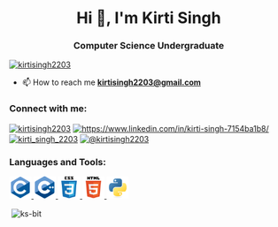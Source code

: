 <h1 align="center">Hi 👋, I'm Kirti Singh</h1>
<h3 align="center">Computer Science Undergraduate</h3>


<p align="left"> <a href="https://twitter.com/kirtisingh2203" target="blank"><img src="https://img.shields.io/twitter/follow/kirtisingh2203?logo=twitter&style=for-the-badge" alt="kirtisingh2203" /></a> </p>

- 📫 How to reach me **kirtisingh2203@gmail.com**

<h3 align="left">Connect with me:</h3>
<p align="left">
<a href="https://twitter.com/kirtisingh2203" target="blank"><img align="center" src="https://raw.githubusercontent.com/rahuldkjain/github-profile-readme-generator/master/src/images/icons/Social/twitter.svg" alt="kirtisingh2203" height="30" width="40" /></a>
<a href="https://linkedin.com/in/https://www.linkedin.com/in/kirti-singh-7154ba1b8/" target="blank"><img align="center" src="https://raw.githubusercontent.com/rahuldkjain/github-profile-readme-generator/master/src/images/icons/Social/linked-in-alt.svg" alt="https://www.linkedin.com/in/kirti-singh-7154ba1b8/" height="30" width="40" /></a>
<a href="https://instagram.com/kirti_singh_2203" target="blank"><img align="center" src="https://raw.githubusercontent.com/rahuldkjain/github-profile-readme-generator/master/src/images/icons/Social/instagram.svg" alt="kirti_singh_2203" height="30" width="40" /></a>
<a href="https://medium.com/@kirtisingh2203" target="blank"><img align="center" src="https://raw.githubusercontent.com/rahuldkjain/github-profile-readme-generator/master/src/images/icons/Social/medium.svg" alt="@kirtisingh2203" height="30" width="40" /></a>
</p>

<h3 align="left">Languages and Tools:</h3>
<p align="left"> <a href="https://www.cprogramming.com/" target="_blank"> <img src="https://raw.githubusercontent.com/devicons/devicon/master/icons/c/c-original.svg" alt="c" width="40" height="40"/> </a> <a href="https://www.w3schools.com/cpp/" target="_blank"> <img src="https://raw.githubusercontent.com/devicons/devicon/master/icons/cplusplus/cplusplus-original.svg" alt="cplusplus" width="40" height="40"/> </a> <a href="https://www.w3schools.com/css/" target="_blank"> <img src="https://raw.githubusercontent.com/devicons/devicon/master/icons/css3/css3-original-wordmark.svg" alt="css3" width="40" height="40"/> </a> <a href="https://www.w3.org/html/" target="_blank"> <img src="https://raw.githubusercontent.com/devicons/devicon/master/icons/html5/html5-original-wordmark.svg" alt="html5" width="40" height="40"/> </a> <a href="https://www.python.org" target="_blank"> <img src="https://raw.githubusercontent.com/devicons/devicon/master/icons/python/python-original.svg" alt="python" width="40" height="40"/> </a> <a href="https://developer.apple.com/swift/" target="_blank"> </a> </p>

<p>&nbsp;<img align="center" src="https://github-readme-stats.vercel.app/api?username=ks-bit&show_icons=true&locale=en" alt="ks-bit" /></p>


